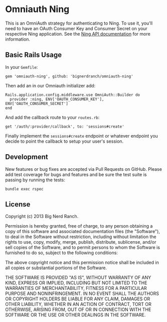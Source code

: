 # Omniauth Ning

This is an OmniAuth strategy for authenticating to Ning. To use it, you'll need to have an OAuth Consumer Key and Consumer Secret on your respective Ning application. See the [Ning API documentation](http://developer.ning.com/docs/ningapi/1.0/index.html) for more information.

## Basic Rails Usage

In your `Gemfile`:

    gem 'omniauth-ning', github: 'bignerdranch/omniauth-ning'

Then add an in our Omniauth initializer add:

    Rails.application.config.middleware.use OmniAuth::Builder do
      provider :ning, ENV['OAUTH_CONSUMER_KEY'], ENV['OAUTH_CONSUMER_SECRET']
    end

And add the callback route to your `routes.rb`:

    get '/auth/:provider/callback', to: 'sessions#create'


Finally implement the `sessions#create` endpoint or whatever endpoint you decide to point the callback to setup your user's session.


## Development

New features or bug fixes are accepted via Pull Requests on GitHub. Please add test coverage for bugs and features and be sure the test suite is passing by running the tests:

    bundle exec rspec

## License

Copyright (c) 2013 Big Nerd Ranch.

Permission is hereby granted, free of charge, to any person obtaining a copy of this software and associated documentation files (the "Software"), to deal in the Software without restriction, including without limitation the rights to use, copy, modify, merge, publish, distribute, sublicense, and/or sell copies of the Software, and to permit persons to whom the Software is furnished to do so, subject to the following conditions:

The above copyright notice and this permission notice shall be included in all copies or substantial portions of the Software.

THE SOFTWARE IS PROVIDED "AS IS", WITHOUT WARRANTY OF ANY KIND, EXPRESS OR IMPLIED, INCLUDING BUT NOT LIMITED TO THE WARRANTIES OF MERCHANTABILITY, FITNESS FOR A PARTICULAR PURPOSE AND NONINFRINGEMENT. IN NO EVENT SHALL THE AUTHORS OR COPYRIGHT HOLDERS BE LIABLE FOR ANY CLAIM, DAMAGES OR OTHER LIABILITY, WHETHER IN AN ACTION OF CONTRACT, TORT OR OTHERWISE, ARISING FROM, OUT OF OR IN CONNECTION WITH THE SOFTWARE OR THE USE OR OTHER DEALINGS IN THE SOFTWARE.
